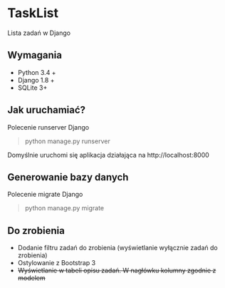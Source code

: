 # TaskList
Lista zadań w Django

## Wymagania
* Python 3.4 +
* Django 1.8 +
* SQLite 3+

## Jak uruchamiać?
Polecenie runserver Django
> python manage.py runserver

Domyślnie uruchomi się aplikacja działająca na http://localhost:8000

## Generowanie bazy danych
Polecenie migrate Django

> python manage.py migrate

## Do zrobienia
* Dodanie filtru zadań do zrobienia (wyświetlanie wyłącznie zadań do zrobienia)
* Ostylowanie z Bootstrap 3
* ~~Wyświetlanie w tabeli opisu zadań. W nagłówku kolumny zgodnie z modelem~~
